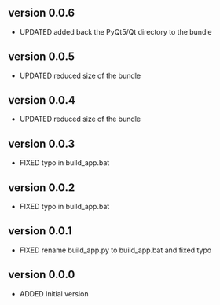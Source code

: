 version 0.0.6
--------------
* UPDATED added back the PyQt5/Qt directory to the bundle

version 0.0.5
--------------
* UPDATED reduced size of the bundle

version 0.0.4
--------------
* UPDATED reduced size of the bundle

version 0.0.3
--------------
* FIXED   typo in build_app.bat

version 0.0.2
--------------
* FIXED   typo in build_app.bat

version 0.0.1
--------------
* FIXED   rename build_app.py to build_app.bat and fixed typo

version 0.0.0
--------------
* ADDED   Initial version
